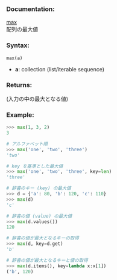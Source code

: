 ### Documentation:

[max](https://docs.python.org/ja/3/library/functions.html#max)  
配列の最大値

### Syntax:

```max(a)```

- **a**: collection (list/iterable sequence)

### Returns:

(入力の中の最大となる値)

### Example: 

```python
>>> max(1, 3, 2)
3

# アルファベット順
>>> max('one', 'two', 'three')
'two'

# key を基準とした最大値
>>> max('one', 'two', 'three', key=len)
'three'

# 辞書のキー (key) の最大値
>>> d = {'a': 80, 'b': 120, 'c': 110}
>>> max(d)
'c'

# 辞書の値 (value) の最大値 
>>> max(d.values())
120

# 辞書の値が最大となるキーの取得
>>> max(d, key=d.get)
'b'

# 辞書の値が最大となるキーと値の取得
>>> max(d.items(), key=lambda x:x[1])
('b', 120)
```


